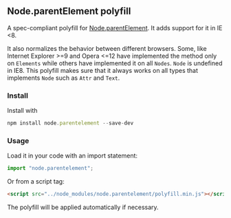 ## Node.parentElement polyfill

A spec-compliant polyfill for [Node.parentElement](https://developer.mozilla.org/en-US/docs/Web/API/Node/parentElement). It adds support for it in IE <8.

It also normalizes the behavior between different browsers. Some, like Internet Explorer >=9 and Opera <=12 have implemented the method only on `Elements` while others have implemented it on all `Nodes`. `Node` is undefined in IE8. This polyfill makes sure that it always works on all types that implements `Node` such as `Attr` and `Text`.

### Install
Install with
```javascript
npm install node.parentelement --save-dev
```

### Usage
Load it in your code with an import statement:
```javascript
import "node.parentelement";
```
Or from a script tag:
```html
<script src="../node_modules/node.parentelement/polyfill.min.js"></script>
```

The polyfill will be applied automatically if necessary.
